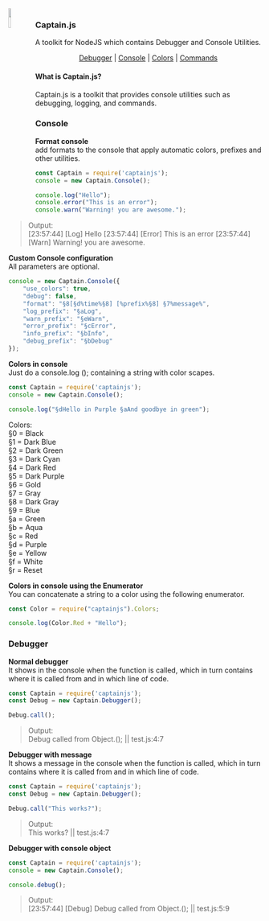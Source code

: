 <img align="left" src="https://raw.githubusercontent.com/sammwyy/captainjs/master/docs/assets/captain.png" width="10%">

### Captain.js
A toolkit for NodeJS which contains Debugger and Console Utilities.  
<p align="center"> <a href="#debugger">Debugger</a> | <a href="#console">Console</a> | <a href="#colors">Colors</a> | <a href="#commands">Commands</a> </p>

#### What is Captain.js?
Captain.js is a toolkit that provides console utilities such as debugging, logging, and commands.  

### Console
**Format console**  
add formats to the console that apply automatic colors, prefixes and other utilities.
```javascript
const Captain = require('captainjs');
console = new Captain.Console();

console.log("Hello");
console.error("This is an error");
console.warn("Warning! you are awesome.");
```

> Output:  
[23:57:44] [Log] Hello
[23:57:44] [Error] This is an error
[23:57:44] [Warn] Warning! you are awesome.



**Custom Console configuration**  
All parameters are optional.
```javascript
console = new Captain.Console({
    "use_colors": true,
    "debug": false,
    "format": "§8[§d%time%§8] [%prefix%§8] §7%message%",
    "log_prefix": "§aLog",
    "warn_prefix": "§eWarn",
    "error_prefix": "§cError",
    "info_prefix": "§bInfo",
    "debug_prefix": "§bDebug"
});
```



**Colors in console**  
Just do a console.log (); containing a string with color scapes.
```javascript
const Captain = require('captainjs');
console = new Captain.Console();

console.log("§dHello in Purple §aAnd goodbye in green");
```

Colors:  
§0 = Black  
§1 = Dark Blue  
§2 = Dark Green  
§3 = Dark Cyan  
§4 = Dark Red  
§5 = Dark Purple  
§6 = Gold  
§7 = Gray  
§8 = Dark Gray  
§9 = Blue  
§a = Green  
§b = Aqua  
§c = Red  
§d = Purple  
§e = Yellow  
§f = White  
§r = Reset  



**Colors in console using the Enumerator**  
You can concatenate a string to a color using the following enumerator.
```javascript
const Color = require("captainjs").Colors;

console.log(Color.Red + "Hello");
```




### Debugger
**Normal debugger**  
It shows in the console when the function is called, which in turn contains where it is called from and in which line of code.
```javascript
const Captain = require('captainjs');
const Debug = new Captain.Debugger();

Debug.call();
```

> Output:  
Debug called from Object.<anonymous>(); || test.js:4:7
  
  

**Debugger with message**  
It shows a message in the console when the function is called, which in turn contains where it is called from and in which line of code.
```javascript
const Captain = require('captainjs');
const Debug = new Captain.Debugger();

Debug.call("This works?");
```

> Output:  
This works? || test.js:4:7



**Debugger with console object**
```javascript
const Captain = require('captainjs');
console = new Captain.Console();

console.debug();
```
> Output:  
[23:57:44] [Debug] Debug called from Object.<anonymous>(); || test.js:5:9
